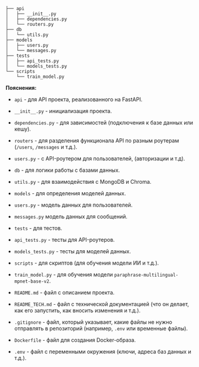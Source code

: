```
├── api
│   ├── __init__.py
│   ├── dependencies.py
│   └── routers.py
├── db
│   └── utils.py
├── models
│   ├── users.py
│   └── messages.py 
├── tests
│   ├── api_tests.py
│   └── models_tests.py
└── scripts
    └── train_model.py
```

**Пояснения:**

- `api` - для API проекта, реализованного на FastAPI.
- `__init__.py` - инициализация проекта.
- `dependencies.py` - для зависимостей (подключения к базе данных или кешу).
- `routers` - для разделения функционала API по разным  роутерам (`/users`, `/messages` и т.д.).
- `users.py` - с API-роутером для пользователей, (авторизации и т.д).
- `db` - для логики работы с базами данных.
- `utils.py` - для взаимодействия с MongoDB и Chroma.
- `models` - для определения моделей данных.
- `users.py` - модель данных для пользователей.
- `messages.py` модель данных для сообщений. 
- `tests` - для тестов.
- `api_tests.py` - тесты для API-роутеров.
- `models_tests.py` - тесты для моделей данных. 
- `scripts` - для скриптов (для обучения модели ИИ и т.д.).
- `train_model.py` - для обучения модели `paraphrase-multilingual-mpnet-base-v2`. 

- `README.md` - файл с описанием проекта.
- `README_TECH.md` - файл с технической документацией (что он делает, как его запустить, как вносить изменения и т.д.).
- `.gitignore` - файл, который указывает, какие файлы не нужно  отправлять в репозиторий (например, `.env` или временные файлы).
- `Dockerfile` -  файл для создания Docker-образа. 
- `.env` - файл с переменными окружения (ключи, адреса баз данных и т.д.).
